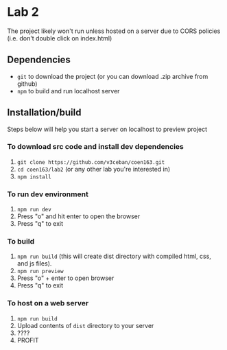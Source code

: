 # Lab 2

The project likely won't run unless hosted on a server due to CORS policies (i.e. don't double click on index.html)

## Dependencies

- `git` to download the project (or you can download .zip archive from github)
- `npm` to build and run localhost server

## Installation/build

Steps below will help you start a server on localhost to preview project

### To download src code and install dev dependencies

1. `git clone https://github.com/v3ceban/coen163.git`
2. `cd coen163/lab2` (or any other lab you're interested in)
3. `npm install`

### To run dev environment

1. `npm run dev`
2. Press "o" and hit enter to open the browser
3. Press "q" to exit

### To build

1. `npm run build` (this will create dist directory with compiled html, css, and js files).
2. `npm run preview`
3. Press "o" + enter to open browser
4. Press "q" to exit

### To host on a web server

1. `npm run build`
2. Upload contents of `dist` directory to your server
3. ????
4. PROFIT
